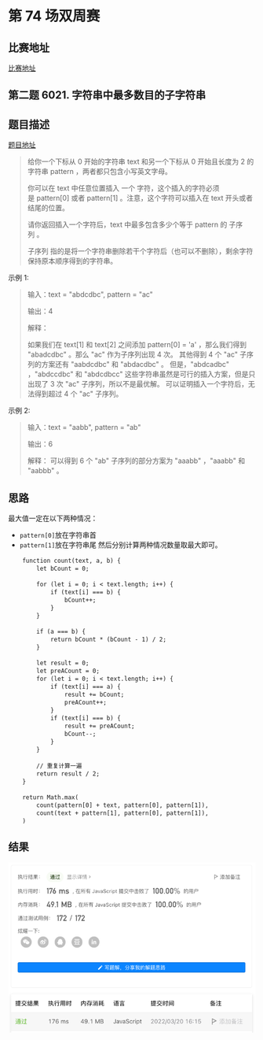 # 第 74 场双周赛

## 比赛地址

[比赛地址](https://leetcode-cn.com/contest/biweekly-contest-74/)

## 第二题 6021. 字符串中最多数目的子字符串

## 题目描述
[题目地址](https://leetcode-cn.com/problems/maximize-number-of-subsequences-in-a-string/)
> 给你一个下标从 0 开始的字符串 text 和另一个下标从 0 开始且长度为 2 的字符串 pattern ，两者都只包含小写英文字母。
>
> 你可以在 text 中任意位置插入 一个 字符，这个插入的字符必须是 pattern[0] 或者 pattern[1] 。注意，这个字符可以插入在 text 开头或者结尾的位置。
>
> 请你返回插入一个字符后，text 中最多包含多少个等于 pattern 的 子序列 。
>
> 子序列 指的是将一个字符串删除若干个字符后（也可以不删除），剩余字符保持原本顺序得到的字符串。

示例 1:

> 输入：text = "abdcdbc", pattern = "ac"
>
> 输出：4
> 
> 解释：
> 
> 如果我们在 text[1] 和 text[2] 之间添加 pattern[0] = 'a' ，那么我们得到 "abadcdbc" 。那么 "ac" 作为子序列出现 4 次。
其他得到 4 个 "ac" 子序列的方案还有 "aabdcdbc" 和 "abdacdbc" 。
但是，"abdcadbc" ，"abdccdbc" 和 "abdcdbcc" 这些字符串虽然是可行的插入方案，但是只出现了 3 次 "ac" 子序列，所以不是最优解。
可以证明插入一个字符后，无法得到超过 4 个 "ac" 子序列。

示例 2:
> 输入：text = "aabb", pattern = "ab"
> 
> 输出：6
> 
> 解释：
> 可以得到 6 个 "ab" 子序列的部分方案为 "aaabb" ，"aaabb" 和 "aabbb" 。

## 思路

最大值一定在以下两种情况：
- `pattern[0]`放在字符串首
- `pattern[1]`放在字符串尾
然后分别计算两种情况数量取最大即可。

```
    function count(text, a, b) {
        let bCount = 0;

        for (let i = 0; i < text.length; i++) {
            if (text[i] === b) {
                bCount++;
            }
        }

        if (a === b) {
            return bCount * (bCount - 1) / 2;
        }

        let result = 0;
        let preACount = 0;
        for (let i = 0; i < text.length; i++) {
            if (text[i] === a) {
                result += bCount;
                preACount++;
            }
            if (text[i] === b) {
                result += preACount;
                bCount--;
            }
        }

        // 重复计算一遍
        return result / 2;
    }

    return Math.max(
        count(pattern[0] + text, pattern[0], pattern[1]),
        count(text + pattern[1], pattern[0], pattern[1]),
    )
```

## 结果
![运行结果](74-2.png)